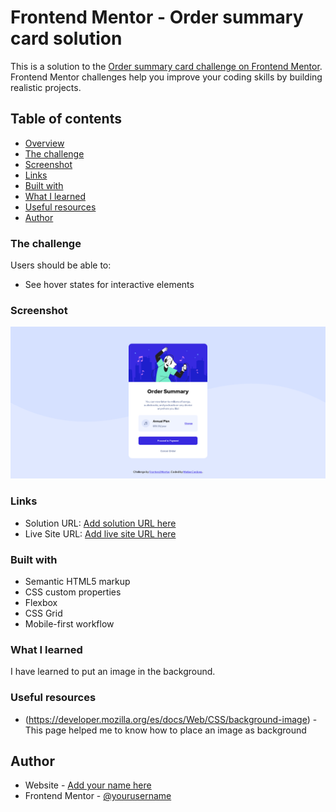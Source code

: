 # Frontend Mentor - Order summary card solution

This is a solution to the [Order summary card challenge on Frontend Mentor](https://www.frontendmentor.io/challenges/order-summary-component-QlPmajDUj). Frontend Mentor challenges help you improve your coding skills by building realistic projects. 

## Table of contents

- [Overview](#overview)
- [The challenge](#the-challenge)
- [Screenshot](#screenshot)
- [Links](#links)
- [Built with](#built-with)
- [What I learned](#what-i-learned)
- [Useful resources](#useful-resources)
- [Author](#author)




### The challenge

Users should be able to:

- See hover states for interactive elements

### Screenshot

![](/images/solution.png)


### Links

- Solution URL: [Add solution URL here](https://your-solution-url.com)
- Live Site URL: [Add live site URL here](https://matiasc5.github.io/order-summary.github.io/)



### Built with

- Semantic HTML5 markup
- CSS custom properties
- Flexbox
- CSS Grid
- Mobile-first workflow



### What I learned

I have learned to put an image in the background.

### Useful resources

- (https://developer.mozilla.org/es/docs/Web/CSS/background-image) - This page helped me to know how to place an image as background


## Author

- Website - [Add your name here](https://github.com/MatiasC5)
- Frontend Mentor - [@yourusername](https://www.frontendmentor.io/profile/MatiasC5)


